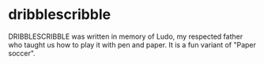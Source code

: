 # dribblescribble
DRIBBLESCRIBBLE was written in memory of Ludo, my respected father who taught us how to play it with pen and paper. It is a fun variant of "Paper soccer".
